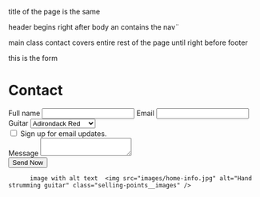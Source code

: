 title of the page is the same

header begins right after body an contains the nav¨

main class contact covers entire rest of the page until right before footer


this is the form
  <main class="contact">
      <h1>Contact</h1>
  <form method="POST">
        <div class="form-wrapper">
          <section>
            <label for="name">Full name</label>
            <input type="text" id="name" name="name" />
            <label for="email">Email</label>
            <input type="email" id="email" name="Email" />
            <label for="guitar">Guitar</label>
            <select id="guitar" name="Guitar">
              <option value="Adirondack Red">Adirondack Red</option>
              <option value="Adirondack Blue">Adirondack Blue</option>
              <option value="Adirondack Green">Adirondack Green</option>
            </select>
            <div>
              <input type="checkbox" id="email-updates" name="email-updates" />
              <label for="email-updates">Sign up for email updates.</label>
            </div>
          </section>
          <section>
            <label for="message">Message</label>
            <textarea id="message" name="message"></textarea>
          </section>
        </div>
        <input type="submit" value="Send Now" class="cta cta-large" />
      </form>
          </main>


          image with alt text  <img src="images/home-info.jpg" alt="Hand strumming guitar" class="selling-points__images" />